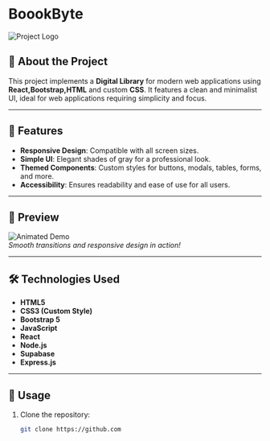 # BoookByte

![Project Logo](https://drive.google.com/file/d/1mhMY1QWfzLzmvWdbp3sZDXRg6vXxKrmF/view?usp=sharing)  

## 🚀 About the Project
This project implements a **Digital Library** for modern web applications using **React,Bootstrap,HTML** and custom **CSS**. It features a clean and minimalist UI, ideal for web applications requiring simplicity and focus.

---

## 🎨 Features
- **Responsive Design**: Compatible with all screen sizes.
- **Simple UI**: Elegant shades of gray for a professional look.
- **Themed Components**: Custom styles for buttons, modals, tables, forms, and more.
- **Accessibility**: Ensures readability and ease of use for all users.

---

## 📸 Preview
![Animated Demo](https://user-images.githubusercontent.com/example/demo.gif)  
*Smooth transitions and responsive design in action!*

---

## 🛠️ Technologies Used
- **HTML5**
- **CSS3 (Custom Style)**
- **Bootstrap 5**
- **JavaScript**
- **React**
- **Node.js**
- **Supabase**
- **Express.js**

---

## 📄 Usage
1. Clone the repository:
   ```bash
   git clone https://github.com

